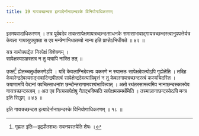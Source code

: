 ```yaml
---
title: 19 गायत्रच्छन्दस इत्यादेर्नानाछन्दस्के विनियोगाधिकरणम्

---
```

इदमपवादाधिकरणम् । तत्र पूर्ववदेव तावत्सापेक्षमायत्रच्छन्दःसाधनके समासाभावाद्गायत्रच्छन्दस्त्वानुपपत्तेर्यत्र केवला गायत्र्युपयुक्ता स एव मन्त्रेणाभिधातव्यो नान्य इति प्राप्तेऽभिधीयते ॥ ४२ ॥

यत्र नामोपपद्येत निरपेक्षं विशेषणम् ।  
सापेक्षस्याग्रहस्तत्र न तु यत्रापि नास्ति तत् ॥  


उक्तं[^1] ह्येतच्चतुर्धाकरणेऽपि । यदि केवलाग्निदेवत्यः प्रकरणे न स्यात्ततः सापेक्षदेवत्योऽपि गृह्येतेति । तदिह केवलेन्द्रदेवत्यसद्भावादिन्द्रपीतत्वं सापेक्षेन्द्रदेवत्यान्निवृत्तं न तु केवलगायत्रच्छन्दस्त्वं कस्यचिदस्ति । त्रयाणामपि वेदानां क्वचित्साधनांश छन्दोन्तराणामवश्यंभावित्वात् । अतो रथंतरसामत्वमिव नानाछन्दस्कास्वेव गायत्रच्छन्दस्त्वम् । अत एव नित्यसापेक्षेषु नैतद्भविष्यति सापेक्षमसमर्थमिति । तस्मान्नानाछन्दस्केऽपि मन्त्र इति सिद्धम् ॥ ४३ ॥

[^1]: गृह्यत इति—इद्रपीतशब्दः सवनपरतयेति शेषः ।


इति गायत्रच्छन्दस इत्यादेर्नानाछन्दस्के विनियोगाधिकरणम् ॥ १८ ॥
